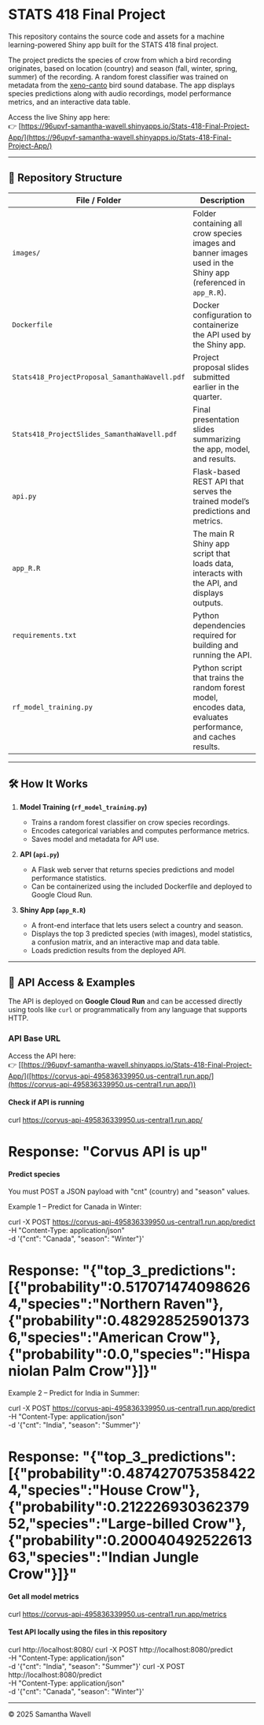 # STATS 418 Final Project

This repository contains the source code and assets for a machine learning-powered Shiny app built for the STATS 418 final project.

The project predicts the species of crow from which a bird recording originates, based on location (country) and season (fall, winter, spring, summer) of the recording. A random forest classifier was trained on metadata from the [xeno-canto](https://xeno-canto.org) bird sound database. The app displays species predictions along with audio recordings, model performance metrics, and an interactive data table.

Access the live Shiny app here:  
👉 [https://96upvf-samantha-wavell.shinyapps.io/Stats-418-Final-Project-App/](https://96upvf-samantha-wavell.shinyapps.io/Stats-418-Final-Project-App/)

---

## 📁 Repository Structure

| File / Folder | Description |
|---------------|-------------|
| `images/` | Folder containing all crow species images and banner images used in the Shiny app (referenced in `app_R.R`). |
| `Dockerfile` | Docker configuration to containerize the API used by the Shiny app. |
| `Stats418_ProjectProposal_SamanthaWavell.pdf` | Project proposal slides submitted earlier in the quarter. |
| `Stats418_ProjectSlides_SamanthaWavell.pdf` | Final presentation slides summarizing the app, model, and results. |
| `api.py` | Flask-based REST API that serves the trained model’s predictions and metrics. |
| `app_R.R` | The main R Shiny app script that loads data, interacts with the API, and displays outputs. |
| `requirements.txt` | Python dependencies required for building and running the API. |
| `rf_model_training.py` | Python script that trains the random forest model, encodes data, evaluates performance, and caches results. |

---

## 🛠 How It Works

1. **Model Training (`rf_model_training.py`)**
   - Trains a random forest classifier on crow species recordings.
   - Encodes categorical variables and computes performance metrics.
   - Saves model and metadata for API use.

2. **API (`api.py`)**
   - A Flask web server that returns species predictions and model performance statistics.
   - Can be containerized using the included Dockerfile and deployed to Google Cloud Run.

3. **Shiny App (`app_R.R`)**
   - A front-end interface that lets users select a country and season.
   - Displays the top 3 predicted species (with images), model statistics, a confusion matrix, and an interactive map and data table.
   - Loads prediction results from the deployed API.

---

## 🔌 API Access & Examples

The API is deployed on **Google Cloud Run** and can be accessed directly using tools like `curl` or programmatically from any language that supports HTTP.

### API Base URL

Access the API here:  
👉 [[https://96upvf-samantha-wavell.shinyapps.io/Stats-418-Final-Project-App/]([https://corvus-api-495836339950.us-central1.run.app/](https://corvus-api-495836339950.us-central1.run.app/))

#### Check if API is running
curl https://corvus-api-495836339950.us-central1.run.app/
# Response: "Corvus API is up"

#### Predict species
You must POST a JSON payload with "cnt" (country) and "season" values.

Example 1 – Predict for Canada in Winter:

curl -X POST https://corvus-api-495836339950.us-central1.run.app/predict \
  -H "Content-Type: application/json" \
  -d '{"cnt": "Canada", "season": "Winter"}'
# Response: "{"top_3_predictions":[{"probability":0.5170714740986264,"species":"Northern Raven"},{"probability":0.4829285259013736,"species":"American Crow"},{"probability":0.0,"species":"Hispaniolan Palm Crow"}]}"

Example 2 – Predict for India in Summer:

curl -X POST https://corvus-api-495836339950.us-central1.run.app/predict \
  -H "Content-Type: application/json" \
  -d '{"cnt": "India", "season": "Summer"}'
# Response: "{"top_3_predictions":[{"probability":0.4874270753584224,"species":"House Crow"},{"probability":0.21222693036237952,"species":"Large-billed Crow"},{"probability":0.20004049252261363,"species":"Indian Jungle Crow"}]}"

#### Get all model metrics
curl https://corvus-api-495836339950.us-central1.run.app/metrics

#### Test API locally using the files in this repository
curl http://localhost:8080/
curl -X POST http://localhost:8080/predict \
  -H "Content-Type: application/json" \
  -d '{"cnt": "India", "season": "Summer"}'
curl -X POST http://localhost:8080/predict \
  -H "Content-Type: application/json" \
  -d '{"cnt": "Canada", "season": "Winter"}'

---

© 2025 Samantha Wavell
